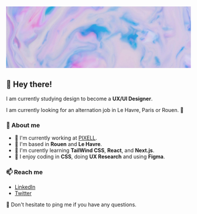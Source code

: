 ![Image](https://github.com/iampaulchevrier/iampaulchevrier/blob/main/banner.jpg)
## 👋 Hey there!
I am currently studying design to become a **UX/UI Designer**.

I am currently looking for an alternation job in Le Havre, Paris or Rouen. 👀

### 📖 About me
- 💼 I'm currently working at [PIXELL](https://www.pixell.fr/).
- 📌 I'm based in **Rouen** and **Le Havre**.
- 🧠 I'm curently learning **TailWind CSS**, **React**, and **Next.js**.
- 💄 I enjoy coding in **CSS**, doing **UX Research** and using **Figma**.

### 📫 Reach me
- [LinkedIn](https://www.linkedin.com/in/iampaulchevrier/)
- [Twitter](https://twitter.com/iampaulchevrier)

🔔 Don't hesitate to ping me if you have any questions.
